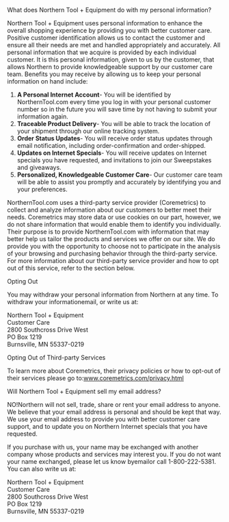 What does Northern Tool + Equipment do with my personal information?

Northern Tool + Equipment uses personal information to enhance the overall shopping experience by providing you with better customer care. Positive customer identification allows us to contact the customer and ensure all their needs are met and handled appropriately and accurately. All personal information that we acquire is provided by each individual customer. It is this personal information, given to us by the customer, that allows Northern to provide knowledgeable support by our customer care team. Benefits you may receive by allowing us to keep your personal information on hand include:

1.  **A Personal Internet Account**\- You will be identified by NorthernTool.com every time you log in with your personal customer number so in the future you will save time by not having to submit your information again.
2.  **Traceable Product Delivery**\- You will be able to track the location of your shipment through our online tracking system.
3.  **Order Status Updates**\- You will receive order status updates through email notification, including order-confirmation and order-shipped.
4.  **Updates on Internet Specials**\- You will receive updates on Internet specials you have requested, and invitations to join our Sweepstakes and giveaways.
5.  **Personalized, Knowledgeable Customer Care**\- Our customer care team will be able to assist you promptly and accurately by identifying you and your preferences.

NorthernTool.com uses a third-party service provider (Coremetrics) to collect and analyze information about our customers to better meet their needs. Coremetrics may store data or use cookies on our part, however, we do not share information that would enable them to identify you individually. Their purpose is to provide NorthernTool.com with information that may better help us tailor the products and services we offer on our site. We do provide you with the opportunity to choose not to participate in the analysis of your browsing and purchasing behavior through the third-party service. For more information about our third-party service provider and how to opt out of this service, refer to the section below.

Opting Out

You may withdraw your personal information from Northern at any time. To withdraw your informationemail, or write us at:

Northern Tool + Equipment  
Customer Care  
2800 Southcross Drive West  
PO Box 1219  
Burnsville, MN 55337-0219

Opting Out of Third-party Services

To learn more about Coremetrics, their privacy policies or how to opt-out of their services please go to:www.coremetrics.com/privacy.html

Will Northern Tool + Equipment sell my email address?

NO!Northern will not sell, trade, share or rent your email address to anyone. We believe that your email address is personal and should be kept that way. We use your email address to provide you with better customer care support, and to update you on Northern Internet specials that you have requested.

If you purchase with us, your name may be exchanged with another company whose products and services may interest you. If you do not want your name exchanged, please let us know byemailor call 1-800-222-5381. You can also write us at:

Northern Tool + Equipment  
Customer Care  
2800 Southcross Drive West  
PO Box 1219  
Burnsville, MN 55337-0219